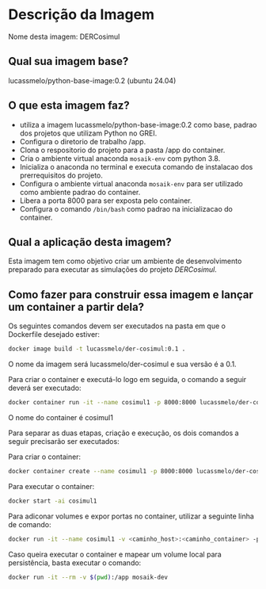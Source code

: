 # Descrição da Imagem

Nome desta imagem: DERCosimul


## Qual sua imagem base?

lucassmelo/python-base-image:0.2 (ubuntu 24.04)

## O que esta imagem faz?

- utiliza a imagem lucassmelo/python-base-image:0.2 como base, padrao dos projetos que utilizam Python no GREI.
- Configura o diretorio de trabalho /app.
- Clona o respositorio do projeto para a pasta /app do container.
- Cria o ambiente virtual anaconda `mosaik-env` com python 3.8.
- Inicializa o anaconda no terminal e executa comando de instalacao dos prerrequisitos do projeto.
- Configura o ambiente virtual anaconda `mosaik-env` para ser utilizado como ambiente padrao do container.
- Libera a porta 8000 para ser exposta pelo container.
- Configura o comando `/bin/bash` como padrao na inicializacao do container.

## Qual a aplicação desta imagem?

Esta imagem tem como objetivo criar um ambiente de desenvolvimento preparado para executar as simulações do projeto *DERCosimul*.


## Como fazer para construir essa imagem e lançar um container a partir dela?

Os seguintes comandos devem ser executados na pasta em que o Dockerfile desejado estiver:

```sh
docker image build -t lucassmelo/der-cosimul:0.1 .
```
O nome da imagem será lucassmelo/der-cosimul e sua versão é a 0.1.

Para criar o container e executá-lo logo em seguida, o comando a seguir deverá ser executado:

```sh
docker container run -it --name cosimul1 -p 8000:8000 lucassmelo/der-cosimul:0.1 
```

O nome do container é cosimul1

Para separar as duas etapas, criação e execução, os dois comandos a seguir precisarão ser executados:

Para criar o container:
```sh
docker container create --name cosimul1 -p 8000:8000 lucassmelo/der-cosimul:0.1
```

Para executar o container:
```sh
docker start -ai cosimul1
```

Para adiconar volumes e expor portas no container, utilizar a seguinte linha de comando:

```sh
docker run -it --name cosimul1 -v <caminho_host>:<caminho_container> -p <porta_host>:<porta_container> DERCosimul:0.1
```

Caso queira executar o container e mapear um volume local para persistência, basta executar o comando:

```sh
docker run -it --rm -v $(pwd):/app mosaik-dev
```

